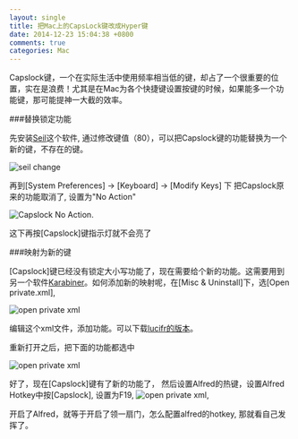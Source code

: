 ```yaml
---
layout: single
title: 把Mac上的CapsLock键改成Hyper键
date: 2014-12-23 15:04:38 +0800
comments: true
categories: Mac
---
```


Capslock键，一个在实际生活中使用频率相当低的键，却占了一个很重要的位置，实在是浪费！尤其是在Mac为各个快捷键设置按键的时候，如果能多一个功能键，那可能提神一大截的效率。

###替换锁定功能

先安装[Seil](https://pqrs.org/osx/karabiner/seil.html.en)这个软件, 通过修改键值（80），可以把Capslock键的功能替换为一个新的键，不存在的键。

![seil change](/images/20141223/seil.png)

再到[System Preferences] -> [Keyboard] -> [Modify Keys] 下 把Capslock原来的功能取消了, 设置为"No Action"

![Capslock No Action](/images/20141223/noactions.png).

这下再按[Capslock]键指示灯就不会亮了

###映射为新的键

[Capslock]键已经没有锁定大小写功能了，现在需要给个新的功能。这需要用到另一个软件[Karabiner](https://pqrs.org/osx/karabiner/index.html.en)。如何添加新的映射呢，在[Misc & Uninstall]下，选[Open private.xml],

![open private xml](/images/20141223/miscs.png)

编辑这个xml文件，添加功能。可以下载[lucifr的版本](https://gist.github.com/jun1st/fa3e41209d813781f2bf)。

重新打开之后，把下面的功能都选中

![open private xml](/images/20141223/changekeys.png)

好了，现在[Capslock]键有了新的功能了， 然后设置Alfred的热键，设置Alfred Hotkey中按[Capslock], 设置为F19,
![open private xml](/images/20141223/alfredhotkey.png),

开启了Alfred，就等于开启了领一扇门，怎么配置alfred的hotkey, 那就看自己发挥了。
